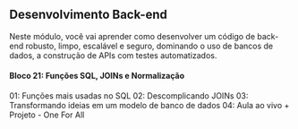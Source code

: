 ## Desenvolvimento Back-end

Neste módulo, você vai aprender como desenvolver um código de back-end robusto, limpo, escalável e seguro, dominando o uso de bancos de dados, a construção de APIs com testes automatizados.

#### Bloco 21: Funções SQL, JOINs e Normalização

01: Funções mais usadas no SQL
02: Descomplicando JOINs
03: Transformando ideias em um modelo de banco de dados
04: Aula ao vivo + Projeto - One For All
